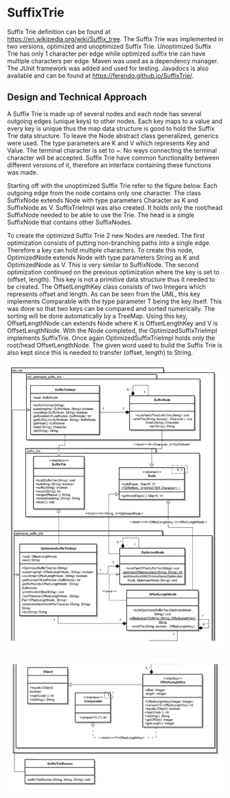 # SuffixTrie

Suffix Trie definition can be found at https://en.wikipedia.org/wiki/Suffix_tree. 
The Suffix Trie was implemented in two versions, optimized and unoptimized Suffix Trie. 
Unoptimized Suffix Trie has only 1 character per edge while optimized suffix trie can 
have multiple characters per edge. Maven was used as a dependency manager. 
The JUnit framework was added and used for testing. Javadocs is also available 
and can be found at https://ferendo.github.io/SuffixTrie/.

## Design and Technical Approach

A Suffix Trie is made up of several nodes and each node has several outgoing edges (unique
keys) to other nodes. Each key maps to a value and every key is unique thus the map data
structure is good to hold the Suffix Trie data structure. To leave the Node abstract class
generalized, generics were used. The type parameters are K and V which represents Key and
Value. The terminal character is set to ~. No ways connecting the terminal character will be
accepted. Suffix Trie have common functionality between different versions of it, therefore an
interface containing these functions was made.

Starting off with the unoptimized Suffix Trie refer to the figure below. Each outgoing edge from the node
contains only one character. The class SuffixNode extends Node with type parameters
Character as K and SuffixNode as V. SuffixTrieImpl was also created. It holds only the
root/head SuffixNode needed to be able to use the Trie. The head is a single SuffixNode that
contains other SuffixNodes.

To create the optimized Suffix Trie 2 new Nodes are needed. The first optimization consists of
putting non-branching paths into a single edge. Therefore a key can hold multiple characters.
To create this node, OptimizedNode extends Node with type parameters String as K and
OptimizedNode as V. This is very similar to SuffixNode. The second optimization continued
on the previous optimization where the key is set to (offset, length). This key is not a primitive
data structure thus it needed to be created. The OffsetLengthKey class consists of two Integers
which represents offset and length. As can be seen from the UML, this key implements
Comparable with the type parameter T being the key itself. This was done so that two keys can
be compared and sorted numerically. The sorting will be done automatically by a TreeMap.
Using this key, OffsetLengthNode can extends Node where K is OffsetLengthKey and V is
OffsetLengthNode. With the Node completed, the OptimizedSuffixTrieImpl implements
SuffixTrie. Once again OptimizedSuffixTrieImpl holds only the root/head OffsetLengthNode.
The given word used to build the Suffix Trie is also kept since this is needed to transfer (offset,
length) to String.

![Image](docs/UML_Part1.jpg?raw=true "UML diagram for Suffix part 1")

![Image](docs/UML_Part2.jpg?raw=true "UML diagram for Suffix part 2")